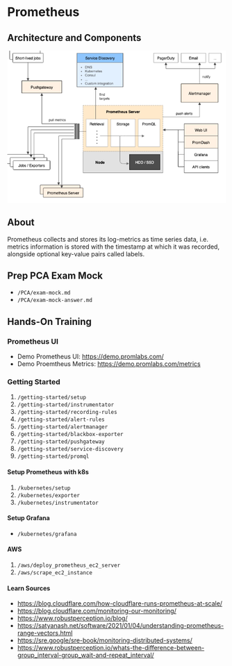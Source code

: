 # Prometheus

## Architecture and Components
![Screenshot](pics/architecture.png)

## About
Prometheus collects and stores its log-metrics as time series data, i.e. metrics information is stored with the timestamp at which it was recorded, alongside optional key-value pairs called labels.

## Prep PCA Exam Mock
- `/PCA/exam-mock.md`
- `/PCA/exam-mock-answer.md`

## Hands-On Training

### Prometheus UI
- Demo Prometheus UI: https://demo.promlabs.com/
- Demo Proemtheus Metrics: https://demo.promlabs.com/metrics

### Getting Started
1. `/getting-started/setup`
2. `/getting-started/instrumentator`
3. `/getting-started/recording-rules`
4. `/getting-started/alert-rules`
5. `/getting-started/alertmanager`
6. `/getting-started/blackbox-exporter`
7. `/getting-started/pushgateway`
8. `/getting-started/service-discovery`
9. `/getting-started/promql`

#### Setup Prometheus with k8s
1. `/kubernetes/setup`
2. `/kubernetes/exporter`
3. `/kubernetes/instrumentator`

#### Setup Grafana
- `/kubernetes/grafana`

#### AWS
1. `/aws/deploy_prometheus_ec2_server`
2. `/aws/scrape_ec2_instance`

#### Learn Sources
- https://blog.cloudflare.com/how-cloudflare-runs-prometheus-at-scale/
- https://blog.cloudflare.com/monitoring-our-monitoring/
- https://www.robustperception.io/blog/
- https://satyanash.net/software/2021/01/04/understanding-prometheus-range-vectors.html
- https://sre.google/sre-book/monitoring-distributed-systems/
- https://www.robustperception.io/whats-the-difference-between-group_interval-group_wait-and-repeat_interval/